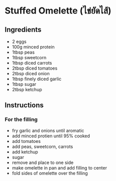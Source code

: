 # Stuffed Omelette (ไข่ยัดไส้)

## Ingredients
- 2 eggs
- 100g minced protein
- 1tbsp peas
- 1tbsp sweetcorn
- 1tbsp diced carrots
- 2tbsp diced tomatoes
- 2tbsp diced onion
- 1tbsp finely diced garlic
- 1tbsp sugar
- 2tbsp ketchup

## Instructions
### For the filling
- fry garlic and onions until aromatic
- add minced protien until 95% cooked
- add tomatoes
- add peas, sweetcorn, carrots
- add ketchup
- sugar
- remove and place to one side
- make omelette in pan and add filling to center
- fold sides of omelette over the filling 
